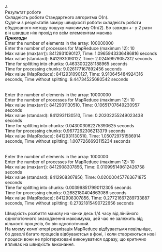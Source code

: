 4\
Результат роботи \
Складність роботи Стандартного алгоритма О(n).\
Судячи з результатів заміру швидкості роботи складність роботи вбудованого методу пошуку максимуму О(n/2). Бо завжди +- у 2 рази він швидше ніж прохід по всім елемеентам масива \
***Приклади***\
Enter the number of elements in the array: 100000000\
Enter the number of processes for MapReduce (maximum 12): 10\
Max value (max(arr)): 8412931090127, Time: 1.0965943336486816 seconds\
Max value (standard): 8412931090127, Time: 2.02459979057312 seconds\
Time for splitting into chunks: 0.4633002281188965 seconds\
Time for processing chunks: 9.026177167892456 seconds\
Max value (MapReduce): 8412931090127, Time: 9.910645484924316 seconds, Time without splitting: 9.44734525680542 seconds\
\
\
Enter the number of elements in the array: 10000000\
Enter the number of processes for MapReduce (maximum 12): 10\
Max value (max(arr)): 8412931130510, Time: 0.10651707649230957 seconds\
Max value (standard): 8412931130510, Time: 0.20202255249023438 seconds\
Time for splitting into chunks: 0.043003082275390625 seconds\
Time for processing chunks: 0.9677262306213379 seconds\
Max value (MapReduce): 8412931130510, Time: 1.050729751586914 seconds, Time without splitting: 1.0077266693115234 seconds\
\
\
Enter the number of elements in the array: 1000000\
Enter the number of processes for MapReduce (maximum 12): 10\
Max value (max(arr)): 8412908307856, Time: 0.010995149612426758 seconds\
Max value (standard): 8412908307856, Time: 0.020000457763671875 seconds\
Time for splitting into chunks: 0.003998517990112305 seconds\
Time for processing chunks: 0.2682180404663086 seconds\
Max value (MapReduce): 8412908307856, Time: 0.27721667289733887 seconds, Time without splitting: 0.27321815490722656 seconds\
\
Швидкість розбиття маисву на чанки десь 1/4 часу від лінійного однопоточного знаходження максимума, цей час не залежить від кількості процесів, бо він однопоточний.\
На моєму комп'ютері реалізація MapReduce відбуваєтьмя повільніше, бо доволі багато процесів відбуваютсья в фоні, і коли створюються нові процеси вони не пріотеризовані виконуватися одразу, що критично впливає на швидкість виконання.

